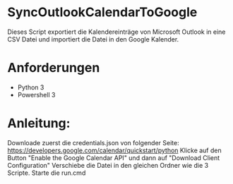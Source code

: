 # SyncOutlookCalendarToGoogle
Dieses Script exportiert die Kalendereinträge von Microsoft Outlook in eine CSV Datei und importiert die Datei in den Google Kalender.

# Anforderungen
- Python 3
- Powershell 3

# Anleitung:

Downloade zuerst die credentials.json von folgender Seite: https://developers.google.com/calendar/quickstart/python
Klicke auf den Button "Enable the Google Calendar API" und dann auf "Download Client Configuration"
Verschiebe die Datei in den gleichen Ordner wie die 3 Scripte.
Starte die run.cmd

